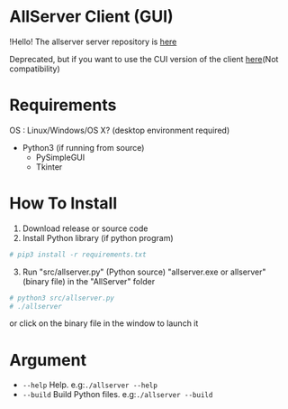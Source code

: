 # AllServer Client (GUI)
!Hello!
The allserver server repository is [here](https://github.com/stsaria/allserver-server)

Deprecated, but if you want to use the CUI version of the client [here](https://github.com/stsaria/allserver-old)(Not compatibility)
# Requirements
OS : Linux/Windows/OS X? (desktop environment required)
- Python3 (if running from source)
  - PySimpleGUI
  - Tkinter
# How To Install
1. Download release or source code
2. Install Python library (if python program)
```bash
# pip3 install -r requirements.txt
```
3. Run "src/allserver.py" (Python source) "allserver.exe or allserver" (binary file) in the "AllServer" folder
```bash
# python3 src/allserver.py
# ./allserver
```
or click on the binary file in the window to launch it
# Argument
- `--help` Help. e.g:`./allserver --help`
- `--build` Build Python files. e.g:`./allserver --build`
